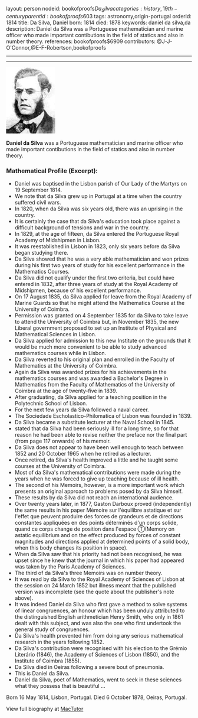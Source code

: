 layout: person
nodeid: bookofproofs$Da_Silva
categories: history,19th-century
parentid: bookofproofs$603
tags: astronomy,origin-portugal
orderid: 1814
title: Da Silva, Daniel
born: 1814
died: 1878
keywords: daniel da silva,da
description: Daniel da Silva was a Portuguese mathematician and marine officer who made important contibutions in the field of statics and also in number theory.
references: bookofproofs$6909
contributors: @J-J-O'Connor,@E-F-Robertson,bookofproofs

---



---

![Da_Silva.jpg](https://github.com/bookofproofs/bookofproofs.github.io/blob/main/_sources/_assets/images/portraits/Da_Silva.jpg?raw=true)

**Daniel da Silva**  was a Portuguese mathematician and marine officer who made important contibutions in the field of statics and also in number theory.

### Mathematical Profile (Excerpt):
* Daniel was baptised in the Lisbon parish of Our Lady of the Martyrs on 19 September 1814.
* We note that da Silva grew up in Portugal at a time when the country suffered civil wars.
* In 1820, when da Silva was six years old, there was an uprising in the country.
* It is certainly the case that da Silva's education took place against a difficult background of tensions and war in the country.
* In 1829, at the age of fifteen, da Silva entered the Portuguese Royal Academy of Midshipmen in Lisbon.
* It was reestablished in Lisbon in 1823, only six years before da Silva began studying there.
* Da Silva showed that he was a very able mathematician and won prizes during his first two years of study for his excellent performance in the Mathematics Courses.
* Da Silva did not qualify under the first two criteria, but could have entered in 1832, after three years of study at the Royal Academy of Midshipmen, because of his excellent performance.
* On 17 August 1835, da Silva applied for leave from the Royal Academy of Marine Guards so that he might attend the Mathematics Course at the University of Coimbra.
* Permission was granted on 4 September 1835 for da Silva to take leave to attend the University of Coimbra but, in November 1835, the new Liberal government proposed to set up an Institute of Physical and Mathematical Sciences in Lisbon.
* Da Silva applied for admission to this new Institute on the grounds that it would be much more convenient to be able to study advanced mathematics courses while in Lisbon.
* Da Silva reverted to his original plan and enrolled in the Faculty of Mathematics at the University of Coimbra.
* Again da Silva was awarded prizes for his achievements in the mathematics courses and was awarded a Bachelor's Degree in Mathematics from the Faculty of Mathematics of the University of Coimbra at the age of twenty-five in 1839.
* After graduating, da Silva applied for a teaching position in the Polytechnic School of Lisbon.
* For the next few years da Silva followed a naval career.
* The Sociedade Escholastico-Philomatica of Lisbon was founded in 1839.
* Da Silva became a substitute lecturer at the Naval School in 1845.
* stated that da Silva had been seriously ill for a long time, so for that reason he had been able to revise neither the preface nor the final part (from page 117 onwards) of his memoir.
* Da Silva does not appear to have been well enough to teach between 1852 and 20 October 1965 when he retired as a lecturer.
* Once retired, da Silva's health improved a little and he taught some courses at the University of Coimbra.
* Most of da Silva's mathematical contributions were made during the years when he was forced to give up teaching because of ill health.
* The second of his Memoirs, however, is a more important work which presents an original approach to problems posed by da Silva himself.
* These results by da Silva did not reach an international audience.
* Over twenty years later, in 1877, Gaston Darboux proved (independently) the same results in his paper Mémoire sur l'équilibre astatique et sur l'effet que peuvent produire des forces de grandeurs et de directions constantes appliquées en des points déterminés d'un corps solide, quand ce corps change de position dans l'espace Ⓣ(Memory on astatic equilibrium and on the effect produced by forces of constant magnitudes and directions applied at determined points of a solid body, when this body changes its position in space).
* When da Silva saw that his priority had not been recognised, he was upset since he knew that the journal in which his paper had appeared was taken by the Paris Academy of Sciences.
* The third of da Silva's three Memoirs was on number theory.
* It was read by da Silva to the Royal Academy of Sciences of Lisbon at the session on 24 March 1852 but illness meant that the published version was incomplete (see the quote about the publisher's note above).
* It was indeed Daniel da Silva who first gave a method to solve systems of linear congruences, an honour which has been unduly attributed to the distinguished English arithmetician Henry Smith, who only in 1861 dealt with this subject, and was also the one who first undertook the general study of congruences.
* Da Silva's health prevented him from doing any serious mathematical research in the years following 1852.
* Da Silva's contribution were recognised with his election to the Grémio Literário (1846), the Academy of Sciences of Lisbon (1850), and the Institute of Coimbra (1855).
* Da Silva died in Oeiras following a severe bout of pneumonia.
* This is Daniel da Silva.
* Daniel da Silva, poet of Mathematics, went to seek in these sciences what they possess that is beautiful ...

Born 16 May 1814, Lisbon, Portugal. Died 6 October 1878, Oeiras, Portugal.

View full biography at [MacTutor](https://mathshistory.st-andrews.ac.uk/Biographies/Da_Silva/)
